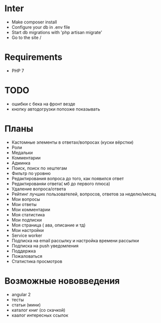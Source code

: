 # Inter
- Make composer install
- Configure your db in .env file
- Start db migrations with 'php artisan migrate'
- Go to the site /

# Requirements
- PHP 7

# TODO
- ошибки с бека на фронт везде
- кнопку автодогрузки попозже показывать

# Планы
- Кастомные элементы в ответах/вопросах (куски вёрстки)
- Роли
- Медальки
- Комментарии
- Админка
- Поиск, поиск по хештегам
- Фильтр по уровню
- Редактирования вопроса до того, как появился ответ
- Редактированяи ответа( мб до первого плюса)
- Удаление вопроса/ответа
- Рейтинг лучших пользователей, вопросов, ответов за неделю/месяц
- Мои вопросы
- Мои ответы
- Мои комментарии
- Моя статистика
- Мои подписки
- Моя страница ( ава, описание и тд)
- Мои настройки
- Service worker
- Подписка на email рассылку и настройка времени рассылки
- Подписка на push уведомления
- Поддержка
- Пожаловаться
- Статистика просмотров

# Возможные нововведения
- angular 2
- тесты
- статьи (мини)
- каталог книг (со скачкой)
- каалог интересных ссылок